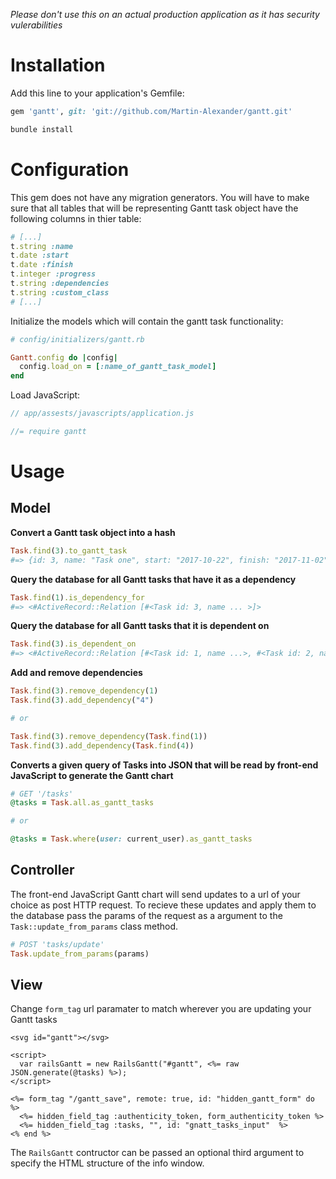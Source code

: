 *Please don't use this on an actual production application as it has security vulerabilities*

# Installation
Add this line to your application's Gemfile:

```ruby
gem 'gantt', git: 'git://github.com/Martin-Alexander/gantt.git'
```

```bash
bundle install
```

# Configuration

This gem does not have any migration generators. You will have to make sure that all tables that will be representing Gantt task object have the following columns in thier table:

```ruby
# [...]
t.string :name
t.date :start
t.date :finish
t.integer :progress
t.string :dependencies
t.string :custom_class
# [...]
```

Initialize the models which will contain the gantt task functionality:

```ruby
# config/initializers/gantt.rb

Gantt.config do |config|
  config.load_on = [:name_of_gantt_task_model]
end
```

Load JavaScript:

```javascript
// app/assests/javascripts/application.js

//= require gantt
```

# Usage

## Model


**Convert a Gantt task object into a hash**

```ruby
Task.find(3).to_gantt_task 
#=> {id: 3, name: "Task one", start: "2017-10-22", finish: "2017-11-02", progress: "50", dependencies: "1, 2"}
```

**Query the database for all Gantt tasks that have it as a dependency**

```ruby
Task.find(1).is_dependency_for
#=> <#ActiveRecord::Relation [#<Task id: 3, name ... >]>
```

**Query the database for all Gantt tasks that it is dependent on**

```ruby
Task.find(3).is_dependent_on
#=> <#ActiveRecord::Relation [#<Task id: 1, name ...>, #<Task id: 2, name ...>]>
```

**Add and remove dependencies**

```ruby
Task.find(3).remove_dependency(1)
Task.find(3).add_dependency("4")

# or

Task.find(3).remove_dependency(Task.find(1))
Task.find(3).add_dependency(Task.find(4))
```

**Converts a given query of Tasks into JSON that will be read by front-end JavaScript to generate the Gantt chart**

```ruby
# GET '/tasks'
@tasks = Task.all.as_gantt_tasks

# or

@tasks = Task.where(user: current_user).as_gantt_tasks
```

## Controller

The front-end JavaScript Gantt chart will send updates to a url of your choice as post HTTP request. To recieve these updates and apply them to the database pass the params of the request as a argument to the `Task::update_from_params` class method.

```ruby
# POST 'tasks/update'
Task.update_from_params(params)
```

## View

Change `form_tag` url paramater to match wherever you are updating your Gantt tasks

```erb
<svg id="gantt"></svg>

<script>
  var railsGantt = new RailsGantt("#gantt", <%= raw JSON.generate(@tasks) %>);
</script>

<%= form_tag "/gantt_save", remote: true, id: "hidden_gantt_form" do %>
  <%= hidden_field_tag :authenticity_token, form_authenticity_token %>
  <%= hidden_field_tag :tasks, "", id: "gnatt_tasks_input"  %>
<% end %>
```

The `RailsGantt` contructor can be passed an optional third argument to specify the HTML structure of the info window.
